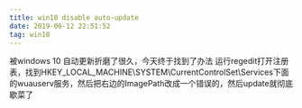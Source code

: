 ```yaml
---
title: win10 disable auto-update
date: 2019-06-12 22:51:52
tag: win10
---
```


被windows 10 自动更新折磨了很久，今天终于找到了办法
运行regedit打开注册表，找到HKEY_LOCAL_MACHINE\SYSTEM\CurrentControlSet\Services下面的wuauserv服务，然后把右边的ImagePath改成一个错误的，然后update就彻底歇菜了


 